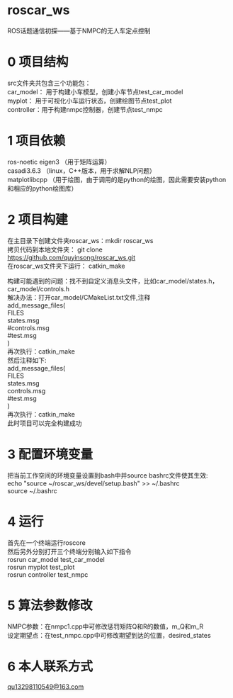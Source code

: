 # roscar_ws
ROS话题通信初探——基于NMPC的无人车定点控制

# 0 项目结构  
src文件夹共包含三个功能包：  
car_model： 用于构建小车模型，创建小车节点test_car_model  
myplot：    用于可视化小车运行状态，创建绘图节点test_plot  
controller：用于构建nmpc控制器，创建节点test_nmpc  

# 1 项目依赖  
ros-noetic 
eigen3         （用于矩阵运算）  
casadi3.6.3    （linux，C++版本，用于求解NLP问题）  
matplotlibcpp  （用于绘图，由于调用的是python的绘图，因此需要安装python和相应的python绘图库）  

# 2 项目构建  
在主目录下创建文件夹roscar_ws：mkdir roscar_ws  
拷贝代码到本地文件夹：         git clone https://github.com/quyinsong/roscar_ws.git  
在roscar_ws文件夹下运行：     catkin_make  

构建可能遇到的问题：找不到自定义消息头文件，比如car_model/states.h，car_model/controls.h  
解决办法：打开car_model/CMakeList.txt文件,注释  
add_message_files(  
  FILES  
  states.msg  
  #controls.msg  
  #test.msg  
)  
再次执行：catkin_make  
然后注释如下:  
add_message_files(  
  FILES  
  states.msg  
  controls.msg  
  #test.msg  
)  
再次执行：catkin_make  
此时项目可以完全构建成功  

# 3 配置环境变量  
把当前工作空间的环境变量设置到bash中并source bashrc文件使其生效:  
echo "source ~/roscar_ws/devel/setup.bash" >> ~/.bashrc  
source ~/.bashrc  

# 4 运行  
首先在一个终端运行roscore  
然后另外分别打开三个终端分别输入如下指令  
rosrun car_model test_car_model  
rosrun myplot test_plot  
rosrun controller test_nmpc  

# 5 算法参数修改  
NMPC参数：在nmpc1.cpp中可修改惩罚矩阵Q和R的数值，m_Q和m_R  
设定期望点：在test_nmpc.cpp中可修改期望到达的位置，desired_states  

# 6 本人联系方式  
qu13298110549@163.com  


